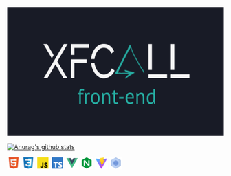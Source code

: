 <img src="./img/XFCall.png" width="100%" height="300"/>

[![Anurag's github stats](https://github-readme-stats.vercel.app/api?username=XFcall&show_icons=true&theme=synthwave)](https://github.com/anuraghazra/github-readme-stats)
<div>
  <img src="./img/html.svg" width="30" height="30"  />
  <img src="./img/css.svg" width="30" height="30"  />
  <img src="./img/js.svg" width="30" height="30"  />
  <img src="./img/ts.svg" width="30" height="30"  />
  <img src="./img/vue.svg" width="30" height="30"  />
  <img src="./img/node.svg" width="30" height="30"  />
  <img src="./img/vite.svg" width="30" height="30"  />
  <img src="./img/webpack.svg" width="30" height="30"  />
</div>
